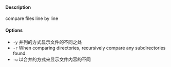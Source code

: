 #### Description

compare files line by line

#### Options

- `-y` 并列的方式显示文件的不同之处
- `-r` When comparing directories, recursively compare any subdirectories found.
- `-u` 以合并的⽅式来显⽰文件内容的不同
